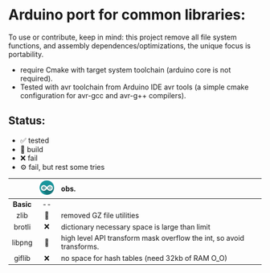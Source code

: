 # Arduino port for common libraries:
To use or contribute, keep in mind: this project remove all file system functions, and assembly dependences/optimizations, the unique focus is portability.

- require Cmake with target system toolchain (arduino core is not required).
- Tested with avr toolchain from Arduino IDE avr tools (a simple cmake configuration for avr-gcc and avr-g++ compilers).

## Status:
- ✅ tested
- 🔨 build
- ❌ fail
- ⚙️ fail, but rest some tries

| | ![Windows](./ard.png) | obs. |
| :---: | :---: | :--- |
| **Basic**      | -- | |
| zlib           | 🔨 | removed GZ file utilities |
| brotli         | ❌ | dictionary necessary space is large than limit |
| libpng         | 🔨 | high level API transform mask overflow the int, so avoid transforms. |
| giflib         | ❌ | no space for hash tables (need 32kb of RAM O_O) |
